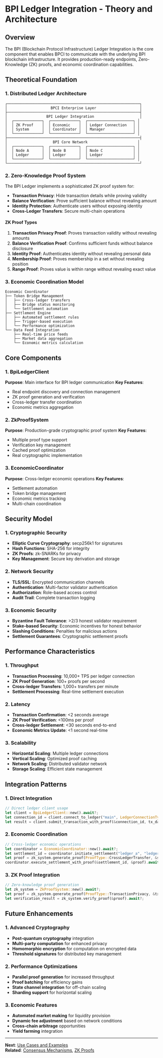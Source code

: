 # BPI Ledger Integration - Theory and Architecture

## Overview
The BPI (Blockchain Protocol Infrastructure) Ledger Integration is the core component that enables BPCI to communicate with the underlying BPI blockchain infrastructure. It provides production-ready endpoints, Zero-Knowledge (ZK) proofs, and economic coordination capabilities.

## Theoretical Foundation

### 1. Distributed Ledger Architecture
```
┌─────────────────────────────────────────────────────────────┐
│                    BPCI Enterprise Layer                    │
├─────────────────────────────────────────────────────────────┤
│                  BPI Ledger Integration                     │
│  ┌─────────────┐  ┌─────────────┐  ┌─────────────────────┐ │
│  │ ZK Proof    │  │ Economic    │  │ Ledger Connection   │ │
│  │ System      │  │ Coordinator │  │ Manager             │ │
│  └─────────────┘  └─────────────┘  └─────────────────────┘ │
├─────────────────────────────────────────────────────────────┤
│                     BPI Core Network                       │
│  ┌─────────────┐  ┌─────────────┐  ┌─────────────────────┐ │
│  │ Node A      │  │ Node B      │  │ Node C              │ │
│  │ Ledger      │  │ Ledger      │  │ Ledger              │ │
│  └─────────────┘  └─────────────┘  └─────────────────────┘ │
└─────────────────────────────────────────────────────────────┘
```

### 2. Zero-Knowledge Proof System
The BPI Ledger implements a sophisticated ZK proof system for:
- **Transaction Privacy**: Hide transaction details while proving validity
- **Balance Verification**: Prove sufficient balance without revealing amount
- **Identity Protection**: Authenticate users without exposing identity
- **Cross-Ledger Transfers**: Secure multi-chain operations

#### ZK Proof Types
1. **Transaction Privacy Proof**: Proves transaction validity without revealing amounts
2. **Balance Verification Proof**: Confirms sufficient funds without balance disclosure
3. **Identity Proof**: Authenticates identity without revealing personal data
4. **Membership Proof**: Proves membership in a set without revealing position
5. **Range Proof**: Proves value is within range without revealing exact value

### 3. Economic Coordination Model
```
Economic Coordinator
├── Token Bridge Management
│   ├── Cross-ledger transfers
│   ├── Bridge status monitoring
│   └── Settlement automation
├── Settlement Engine
│   ├── Automated settlement rules
│   ├── Trigger-based execution
│   └── Performance optimization
└── Data Feed Integration
    ├── Real-time price feeds
    ├── Market data aggregation
    └── Economic metrics calculation
```

## Core Components

### 1. BpiLedgerClient
**Purpose**: Main interface for BPI ledger communication
**Key Features**:
- Real endpoint discovery and connection management
- ZK proof generation and verification
- Cross-ledger transfer coordination
- Economic metrics aggregation

### 2. ZkProofSystem
**Purpose**: Production-grade cryptographic proof system
**Key Features**:
- Multiple proof type support
- Verification key management
- Cached proof optimization
- Real cryptographic implementation

### 3. EconomicCoordinator
**Purpose**: Cross-ledger economic operations
**Key Features**:
- Settlement automation
- Token bridge management
- Economic metrics tracking
- Multi-chain coordination

## Security Model

### 1. Cryptographic Security
- **Elliptic Curve Cryptography**: secp256k1 for signatures
- **Hash Functions**: SHA-256 for integrity
- **ZK Proofs**: zk-SNARKs for privacy
- **Key Management**: Secure key derivation and storage

### 2. Network Security
- **TLS/SSL**: Encrypted communication channels
- **Authentication**: Multi-factor validator authentication
- **Authorization**: Role-based access control
- **Audit Trail**: Complete transaction logging

### 3. Economic Security
- **Byzantine Fault Tolerance**: >2/3 honest validator requirement
- **Stake-based Security**: Economic incentives for honest behavior
- **Slashing Conditions**: Penalties for malicious actions
- **Settlement Guarantees**: Cryptographic settlement proofs

## Performance Characteristics

### 1. Throughput
- **Transaction Processing**: 10,000+ TPS per ledger connection
- **ZK Proof Generation**: 100+ proofs per second
- **Cross-ledger Transfers**: 1,000+ transfers per minute
- **Settlement Processing**: Real-time settlement execution

### 2. Latency
- **Transaction Confirmation**: <2 seconds average
- **ZK Proof Verification**: <100ms per proof
- **Cross-ledger Settlement**: <30 seconds end-to-end
- **Economic Metrics Update**: <1 second real-time

### 3. Scalability
- **Horizontal Scaling**: Multiple ledger connections
- **Vertical Scaling**: Optimized proof caching
- **Network Scaling**: Distributed validator network
- **Storage Scaling**: Efficient state management

## Integration Patterns

### 1. Direct Integration
```rust
// Direct ledger client usage
let client = BpiLedgerClient::new().await?;
let connection_id = client.connect_to_ledger("main", LedgerConnectionType::Primary).await?;
let result = client.submit_transaction_with_proof(&connection_id, tx_data, Some("privacy")).await?;
```

### 2. Economic Coordination
```rust
// Cross-ledger economic operations
let coordinator = EconomicCoordinator::new().await?;
let settlement_id = coordinator.initiate_settlement("ledger_a", "ledger_b", 1000, "BPI").await?;
let proof = zk_system.generate_proof(ProofType::CrossLedgerTransfer, &settlement_data).await?;
coordinator.execute_settlement_with_proof(&settlement_id, &proof).await?;
```

### 3. ZK Proof Integration
```rust
// Zero-knowledge proof generation
let zk_system = ZkProofSystem::new().await?;
let proof = zk_system.generate_proof(ProofType::TransactionPrivacy, &tx_data).await?;
let verification_result = zk_system.verify_proof(&proof).await?;
```

## Future Enhancements

### 1. Advanced Cryptography
- **Post-quantum cryptography** integration
- **Multi-party computation** for enhanced privacy
- **Homomorphic encryption** for computation on encrypted data
- **Threshold signatures** for distributed key management

### 2. Performance Optimizations
- **Parallel proof generation** for increased throughput
- **Proof batching** for efficiency gains
- **State channel integration** for off-chain scaling
- **Sharding support** for horizontal scaling

### 3. Economic Features
- **Automated market making** for liquidity provision
- **Dynamic fee adjustment** based on network conditions
- **Cross-chain arbitrage** opportunities
- **Yield farming** integration

---

**Next**: [Use Cases and Examples](02-use-cases-and-examples.md)  
**Related**: [Consensus Mechanisms](../24-shared-consensus/), [ZK Proofs](../26-encryption-core/)
